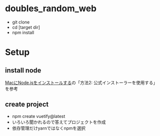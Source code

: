 # doubles_random_web
- git clone
- cd [target dir]
- npm install

# Setup
## install node
[MacにNode.jsをインストールする](https://zenn.dev/tn_a/articles/2487073812cb12)の「方法2: 公式インストーラーを使用する」を参考

## create project
- npm create vuetify@latest
- いろいろ聞かれるので答えてプロジェクトを作成
- 依存管理だけyarnではなくnpmを選択